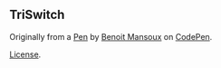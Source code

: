 TriSwitch
----------------


Originally from a [Pen](https://codepen.io/begmans/pen/WpRzKo) by [Benoit Mansoux](http://codepen.io/begmans) on [CodePen](http://codepen.io/).

[License](https://codepen.io/begmans/pen/WpRzKo/license).